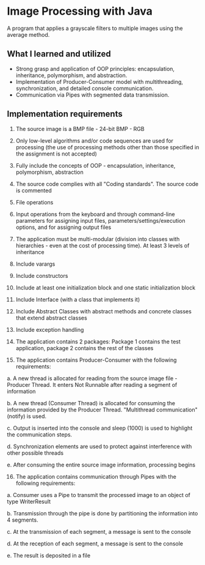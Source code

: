 
# Image Processing with Java

A program that applies a grayscale filters to multiple images using the average method.

## What I learned and utilized

- Strong grasp and application of OOP principles: encapsulation, inheritance, polymorphism, and abstraction.
- Implementation of Producer-Consumer model with multithreading, synchronization, and detailed console communication.
- Communication via Pipes with segmented data transmission.

## Implementation requirements

1. The source image is a BMP file - 24-bit BMP - RGB

2. Only low-level algorithms and/or code sequences are used for processing (the use of processing methods other than those specified in the assignment is not accepted)

3. Fully include the concepts of OOP - encapsulation, inheritance, polymorphism, abstraction

4. The source code complies with all "Coding standards". The source code is commented

5. File operations

6. Input operations from the keyboard and through command-line parameters for assigning input files, parameters/settings/execution options, and for assigning output files

7. The application must be multi-modular (division into classes with hierarchies - even at the cost of processing time). At least 3 levels of inheritance

8. Include varargs

9. Include constructors

10. Include at least one initialization block and one static initialization block

11. Include Interface (with a class that implements it)

12. Include Abstract Classes with abstract methods and concrete classes that extend abstract classes

13. Include exception handling

14. The application contains 2 packages: Package 1 contains the test application, package 2 contains the rest of the classes

15. The application contains Producer-Consumer with the following requirements:
    
a. A new thread is allocated for reading from the source image file - Producer Thread. It enters Not Runnable after reading a segment of information

b. A new thread (Consumer Thread) is allocated for consuming the information provided by the Producer Thread. "Multithread communication" (notify) is used.

c. Output is inserted into the console and sleep (1000) is used to highlight the communication steps.

d. Synchronization elements are used to protect against interference with other possible threads

e. After consuming the entire source image information, processing begins

16. The application contains communication through Pipes with the following requirements:
    
a. Consumer uses a Pipe to transmit the processed image to an object of type WriterResult

b. Transmission through the pipe is done by partitioning the information into 4 segments.

c. At the transmission of each segment, a message is sent to the console

d. At the reception of each segment, a message is sent to the console

e. The result is deposited in a file
